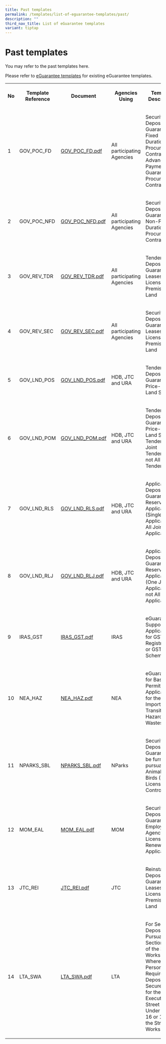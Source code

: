 ```yaml
---
title: Past templates
permalink: /templates/list-of-eguarantee-templates/past/
description: ""
third_nav_title: List of eGuarantee templates
variant: tiptap
---
```

<h1>Past templates</h1>
<p>You may refer to the past templates here.</p>
<p>Please refer to <a href="/templates/list-of-eguarantee-templates/existing/" rel="noopener noreferrer nofollow" target="_blank">eGuarantee templates</a> for
existing eGuarantee templates.</p>
<p></p>
<table>
<tbody>
<tr>
<th rowspan="1" colspan="1">
<p>No</p>
</th>
<th rowspan="1" colspan="1">
<p>Template Reference</p>
</th>
<th rowspan="1" colspan="1">
<p>Document</p>
</th>
<th rowspan="1" colspan="1">
<p>Agencies Using</p>
</th>
<th rowspan="1" colspan="1">
<p>Template Description</p>
</th>
</tr>
<tr>
<td rowspan="1" colspan="1">
<p>1</p>
</td>
<td rowspan="1" colspan="1">
<p>GOV_POC_FD</p>
</td>
<td rowspan="1" colspan="1">
<p><a href="/files/gov_poc_fd.pdf" rel="noopener noreferrer nofollow" target="_blank">GOV_POC_FD.pdf</a>
</p>
<p></p>
</td>
<td rowspan="1" colspan="1">
<p>All participating Agencies</p>
</td>
<td rowspan="1" colspan="1">
<p>Security Deposit Guarantee for Fixed Duration Procurement Contracts/ Advance
Payment Guarantee for Procurement Contracts</p>
</td>
</tr>
<tr>
<td rowspan="1" colspan="1">
<p>2</p>
</td>
<td rowspan="1" colspan="1">
<p>GOV_POC_NFD</p>
</td>
<td rowspan="1" colspan="1">
<p><a href="/files/gov_poc_nfd.pdf" rel="noopener noreferrer nofollow" target="_blank">GOV_POC_NFD.pdf</a>
</p>
</td>
<td rowspan="1" colspan="1">
<p>All participating Agencies</p>
</td>
<td rowspan="1" colspan="1">
<p>Security Deposit Guarantee for Non-Fixed Duration Procurement Contracts</p>
</td>
</tr>
<tr>
<td rowspan="1" colspan="1">
<p>3</p>
</td>
<td rowspan="1" colspan="1">
<p>GOV_REV_TDR</p>
</td>
<td rowspan="1" colspan="1">
<p><a href="/files/gov_rev_tdr.pdf" rel="noopener noreferrer nofollow" target="_blank">GOV_REV_TDR.pdf</a>
</p>
</td>
<td rowspan="1" colspan="1">
<p>All participating Agencies</p>
</td>
<td rowspan="1" colspan="1">
<p>Tender Deposit Guarantee for Leases or Licenses of Premises/ Land</p>
</td>
</tr>
<tr>
<td rowspan="1" colspan="1">
<p>4</p>
</td>
<td rowspan="1" colspan="1">
<p>GOV_REV_SEC</p>
</td>
<td rowspan="1" colspan="1">
<p><a href="/files/gov_rev_sec.pdf" rel="noopener noreferrer nofollow" target="_blank">GOV_REV_SEC.pdf</a>
</p>
</td>
<td rowspan="1" colspan="1">
<p>All participating Agencies</p>
</td>
<td rowspan="1" colspan="1">
<p>Security Deposit Guarantee for Leases or Licenses of Premises/ Land</p>
</td>
</tr>
<tr>
<td rowspan="1" colspan="1">
<p>5</p>
</td>
<td rowspan="1" colspan="1">
<p>GOV_LND_POS</p>
</td>
<td rowspan="1" colspan="1">
<p><a href="/files/gov_lnd_pos.pdf" rel="noopener noreferrer nofollow" target="_blank">GOV_LND_POS.pdf</a>
</p>
</td>
<td rowspan="1" colspan="1">
<p>HDB, JTC and URA</p>
</td>
<td rowspan="1" colspan="1">
<p>Tender Deposit Guarantee for Price-Only Land Sale</p>
</td>
</tr>
<tr>
<td rowspan="1" colspan="1">
<p>6</p>
</td>
<td rowspan="1" colspan="1">
<p>GOV_LND_POM</p>
</td>
<td rowspan="1" colspan="1">
<p><a href="/files/gov_lnd_pom.pdf" rel="noopener noreferrer nofollow" target="_blank">GOV_LND_POM.pdf</a>
</p>
</td>
<td rowspan="1" colspan="1">
<p>HDB, JTC and URA</p>
</td>
<td rowspan="1" colspan="1">
<p>Tender Deposit Guarantee for Price-Only Land Sale Tenders (One Joint Tenderers
but not All Joint Tenderers)</p>
</td>
</tr>
<tr>
<td rowspan="1" colspan="1">
<p>7</p>
</td>
<td rowspan="1" colspan="1">
<p>GOV_LND_RLS</p>
</td>
<td rowspan="1" colspan="1">
<p><a href="/files/gov_lnd_rls.pdf" rel="noopener noreferrer nofollow" target="_blank">GOV_LND_RLS.pdf</a>
</p>
</td>
<td rowspan="1" colspan="1">
<p>HDB, JTC and URA</p>
</td>
<td rowspan="1" colspan="1">
<p>Application Deposit Guarantee for Reserve List Applications (Single Applicant
or All Joint Applicants)</p>
</td>
</tr>
<tr>
<td rowspan="1" colspan="1">
<p>8</p>
</td>
<td rowspan="1" colspan="1">
<p>GOV_LND_RLJ</p>
</td>
<td rowspan="1" colspan="1">
<p><a href="/files/gov_lnd_rlj.pdf" rel="noopener noreferrer nofollow" target="_blank">GOV_LND_RLJ.pdf</a>
</p>
</td>
<td rowspan="1" colspan="1">
<p>HDB, JTC and URA</p>
</td>
<td rowspan="1" colspan="1">
<p>Application Deposit Guarantee for Reserve List Applications (One Joint
Applicant but not All Joint Applicants)</p>
</td>
</tr>
<tr>
<td rowspan="1" colspan="1">
<p>9</p>
</td>
<td rowspan="1" colspan="1">
<p>IRAS_GST</p>
</td>
<td rowspan="1" colspan="1">
<p><a href="/files/iras_gst.pdf" rel="noopener noreferrer nofollow" target="_blank">IRAS_GST.pdf</a>
</p>
</td>
<td rowspan="1" colspan="1">
<p>IRAS</p>
</td>
<td rowspan="1" colspan="1">
<p>eGuarantee to Support Applications for GST Registration or GST Schemes</p>
</td>
</tr>
<tr>
<td rowspan="1" colspan="1">
<p>10</p>
</td>
<td rowspan="1" colspan="1">
<p>NEA_HAZ</p>
</td>
<td rowspan="1" colspan="1">
<p><a href="/files/nea_haz.pdf" rel="noopener noreferrer nofollow" target="_blank">NEA_HAZ.pdf</a>
</p>
</td>
<td rowspan="1" colspan="1">
<p>NEA</p>
</td>
<td rowspan="1" colspan="1">
<p>eGuarantee for Basel Permit Application for the Export, Import and Transit
of Hazardous Wastes</p>
</td>
</tr>
<tr>
<td rowspan="1" colspan="1">
<p>11</p>
</td>
<td rowspan="1" colspan="1">
<p>NPARKS_SBL</p>
</td>
<td rowspan="1" colspan="1">
<p><a href="/files/nparks_sbl.pdf" rel="noopener noreferrer nofollow" target="_blank">NPARKS_SBL.pdf</a>
</p>
</td>
<td rowspan="1" colspan="1">
<p>NParks</p>
</td>
<td rowspan="1" colspan="1">
<p>Security Deposit Guarantee to be furnished pursuant to Animals and Birds
(Dog Licensing and Control) Rules</p>
</td>
</tr>
<tr>
<td rowspan="1" colspan="1">
<p>12</p>
</td>
<td rowspan="1" colspan="1">
<p>MOM_EAL</p>
</td>
<td rowspan="1" colspan="1">
<p><a href="/files/mom_eal.pdf" rel="noopener noreferrer nofollow" target="_blank">MOM_EAL.pdf</a>
</p>
</td>
<td rowspan="1" colspan="1">
<p>MOM</p>
</td>
<td rowspan="1" colspan="1">
<p>Security Deposit Guarantee for Employment Agency (EA) License New/ Renewal
Application</p>
</td>
</tr>
<tr>
<td rowspan="1" colspan="1">
<p>13</p>
</td>
<td rowspan="1" colspan="1">
<p>JTC_REI</p>
</td>
<td rowspan="1" colspan="1">
<p><a href="/files/jtc_rei.pdf" rel="noopener noreferrer nofollow" target="_blank">JTC_REI.pdf</a>
</p>
</td>
<td rowspan="1" colspan="1">
<p>JTC</p>
</td>
<td rowspan="1" colspan="1">
<p>Reinstatement Deposit Guarantee for Leases or Licenses of Premises/ Land</p>
</td>
</tr>
<tr>
<td rowspan="1" colspan="1">
<p>14</p>
</td>
<td rowspan="1" colspan="1">
<p>LTA_SWA</p>
</td>
<td rowspan="1" colspan="1">
<p><a href="/files/lta_swa.pdf" rel="noopener noreferrer nofollow" target="_blank">LTA_SWA.pdf</a>
</p>
</td>
<td rowspan="1" colspan="1">
<p>LTA</p>
</td>
<td rowspan="1" colspan="1">
<p>For Security Deposits Pursuant to Section 20(2) of the Street Works Act
Where a Person is Required to Deposit or Secure a Sum for the Execution
of Street Works Under Section 16 or 18 of the Street Works Act</p>
</td>
</tr>
</tbody>
</table>
<p></p>